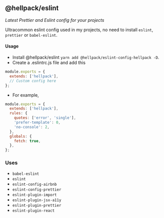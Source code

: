 ## @hellpack/eslint

_Latest Prettier and Eslint config for your projects_

Ultracommon eslint config used in my projects, no need to install `eslint`, `prettier` or `babel-eslint`.

#### Usage

- Install @hellpack/eslint `yarn add @hellpack/eslint-config-hellpack -D`.
- Create a .eslintrc.js file and add this

```javascript
module.exports = {
  extends: ['hellpack'],
  // Custom config here
};
```

- For example,

```javascript
module.exports = {
  extends: ['hellpack'],
  rules: {
    quotes: ['error', 'single'],
    'prefer-template': 0,
    'no-console': 2,
  },
  globals: {
    fetch: true,
  },
};
```

### Uses

- `babel-eslint`
- `eslint`
- `eslint-config-airbnb`
- `eslint-config-prettier`
- `eslint-plugin-import`
- `eslint-plugin-jsx-a11y`
- `eslint-plugin-prettier`
- `eslint-plugin-react`
